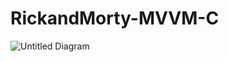 # RickandMorty-MVVM-C
![Untitled Diagram](https://github.com/KazimKaganIgci/RickandMorty-MVVM-C/assets/61113947/9f8de315-7bd5-437e-bb24-9c6ec6052ac4)
